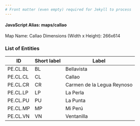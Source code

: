 ```yaml
---
# Front matter (even empty) required for Jekyll to process
---
```


#### JavaScript Alias: maps/callao

Map Name: Callao
Dimensions (Width x Height): 266x614


### List of Entities

ID | Short label | Label
---|---|---|
PE.CL.BL| BL | Bellavista
PE.CL.CL| CL | Callao
PE.CL.CR| CR | Carmen de la Legua Reynoso
PE.CL.LP| LP | La Perla
PE.CL.PU| PU | La Punta
PE.CL.MP| MP | Mi Perú
PE.CL.VN| VN | Ventanilla
